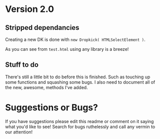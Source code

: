 Version 2.0
==

## Stripped dependancies
Creating a new DK is done with `new Dropkick( HTMLSelectElement )`.

As you can see from `test.html` using any library is a breeze!

## Stuff to do
There's still a little bit to do before this is finished. Such as touching up some functions and squashing some bugs. I also need to document all of the new, awesome, methods I've added.

# Suggestions or Bugs? 
If you have suggestions please edit this readme or comment on it saying what you'd like to see!
Search for bugs ruthelessly and call any vermin to our attention!

